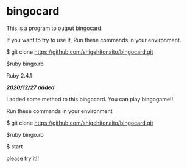 # bingocard

This is a program to output bingocard.

If you want to try to use it, Run these commands in your environment.

$ git clone https://github.com/shigehitonaito/bingocard.git

$ruby bingo.rb

Ruby 2.4.1


***2020/12/27 added***


I added some method to this bingocard. You can play bingogame!!

Run these commands in your environment


$ git clone https://github.com/shigehitonaito/bingocard.git

$ruby bingo.rb

$ start


please try it!!


